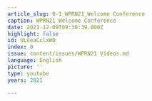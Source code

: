 ```yaml
---
article_slug: 0-1_WPRN21_Welcome Conference
caption: WPRN21 Welcome Conference
date: 2021-12-09T09:30:39.000Z
highlight: false
id: ULeeaCclxW0
index: 0
issue: content/issues/WPRN21 Videos.md
language: English
picture: ''
type: youtube
years: 2021

---
```

